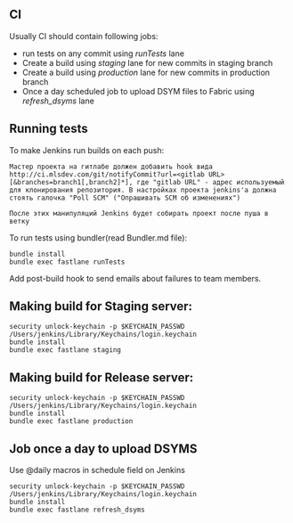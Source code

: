 ## CI

Usually CI should contain following jobs:

* run tests on any commit using *runTests* lane
* Create a build using *staging* lane for new commits in staging branch
* Create a build using *production* lane for new commits in production branch
* Once a day scheduled job to upload DSYM files to Fabric using *refresh_dsyms* lane

## Running tests

To make Jenkins run builds on each push:

```
Мастер проекта на гитлабе должен добавить hook вида http://ci.mlsdev.com/git/notifyCommit?url=<gitlab URL>[&branches=branch1[,branch2]*], где "gitlab URL" - адрес используемый для клонирования репозитория. В настройках проекта jenkins'а должна стоять галочка "Poll SCM" ("Опрашивать SCM об изменениях")

После этих манипуляций Jenkins будет собирать проект после пуша в ветку
```

To run tests using bundler(read Bundler.md file):

```
bundle install
bundle exec fastlane runTests
```

Add post-build hook to send emails about failures to team members.

## Making build for Staging server:

```
security unlock-keychain -p $KEYCHAIN_PASSWD /Users/jenkins/Library/Keychains/login.keychain
bundle install
bundle exec fastlane staging
```

## Making build for Release server:

```
security unlock-keychain -p $KEYCHAIN_PASSWD /Users/jenkins/Library/Keychains/login.keychain
bundle install
bundle exec fastlane production
```

## Job once a day to upload DSYMS

Use @daily macros in schedule field on Jenkins

```
security unlock-keychain -p $KEYCHAIN_PASSWD /Users/jenkins/Library/Keychains/login.keychain
bundle install
bundle exec fastlane refresh_dsyms
```
